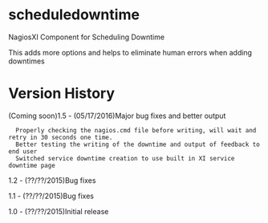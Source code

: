 # scheduledowntime
NagiosXI Component for Scheduling Downtime

This adds more options and helps to eliminate human errors when adding downtimes

# Version History

(Coming soon)1.5 - (05/17/2016)Major bug fixes and better output

      Properly checking the nagios.cmd file before writing, will wait and retry in 30 seconds one time.
      Better testing the writing of the downtime and output of feedback to end user
      Switched service downtime creation to use built in XI service downtime page
      
1.2 - (??/??/2015)Bug fixes

1.1 - (??/??/2015)Bug fixes

1.0 - (??/??/2015)Initial release
